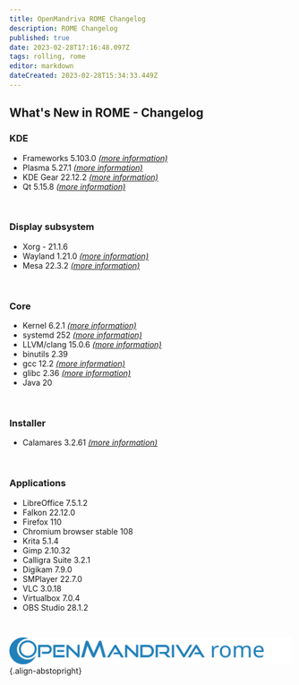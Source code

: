```yaml
---
title: OpenMandriva ROME Changelog
description: ROME Changelog
published: true
date: 2023-02-28T17:16:48.097Z
tags: rolling, rome
editor: markdown
dateCreated: 2023-02-28T15:34:33.449Z
---
```


## What's New in ROME - Changelog

### KDE
- Frameworks 5.103.0 [*(more information)*](https://kde.org/announcements/frameworks/5/5.103.0/)
- Plasma 5.27.1 [*(more information)*](https://kde.org/announcements/plasma/5/5.27.1/)
- KDE Gear 22.12.2 [*(more information)*](https://kde.org/announcements/gear/22.12.2/)
- Qt 5.15.8 [*(more information)*](https://www.qt.io)
<br>

### Display subsystem
- Xorg - 21.1.6
- Wayland 1.21.0 [*(more information)*](https://wayland.freedesktop.org/releases.html)
- Mesa 22.3.2 [*(more information)*](http://www.mesa3d.org/)
<br>

### Core
- Kernel 6.2.1 [*(more information)*](https://www.kernel.org/)
- systemd 252 [*(more information)*](https://www.freedesktop.org/wiki/Software/systemd/)
- LLVM/clang 15.0.6 [*(more information)*](http://llvm.org/)
- binutils 2.39
- gcc 12.2 [*(more information)*](https://gcc.gnu.org/)
- glibc 2.36 [*(more information)*](http://www.gnu.org/software/libc/)
- Java 20
<br>

### Installer
- Calamares 3.2.61 [*(more information)*](https://calamares.io)
<br>

### Applications
- LibreOffice 7.5.1.2
- Falkon 22.12.0
- Firefox 110
- Chromium browser stable 108 
- Krita 5.1.4
- Gimp 2.10.32
- Calligra Suite 3.2.1
- Digikam 7.9.0
- SMPlayer 22.7.0
- VLC 3.0.18
- Virtualbox 7.0.4
- OBS Studio 28.1.2
<br>

![header-tr-omrome.svg](/assets/header-tr-omrome.svg){.align-abstopright}